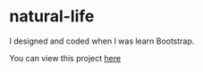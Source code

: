 # natural-life

I designed and coded when I was learn Bootstrap.

You can view this project [here](https://alpercevizz.github.io/natural-life/)
